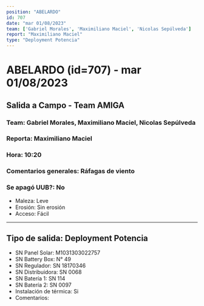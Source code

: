 ```yaml
---
position: "ABELARDO"
id: 707
date: "mar 01/08/2023"
team: ['Gabriel Morales', 'Maximiliano Maciel', 'Nicolas Sepúlveda']
report: "Maximiliano Maciel"
type: "Deployment Potencia"
---
```


# ABELARDO (id=707) - mar 01/08/2023
## Salida a Campo - Team AMIGA
### Team: Gabriel Morales, Maximiliano Maciel, Nicolas Sepúlveda
### Reporta: Maximiliano Maciel
### Hora: 10:20
### Comentarios generales: Ráfagas de viento 
### Se apagó UUB?: No 
- Maleza: Leve
- Erosión: Sin erosión
- Acceso: Fácil
---------
## Tipo de salida: Deployment Potencia
   - SN Panel Solar: M1031303022757
   - SN Battery Box: N° 49
   - SN Regulador: SN 18170346
   - SN Distribuidora: SN 0068
   - SN Batería 1: SN 114
   - SN Batería 2: SN 0097
   - Instalación de térmica: Si
   - Comentarios: 
